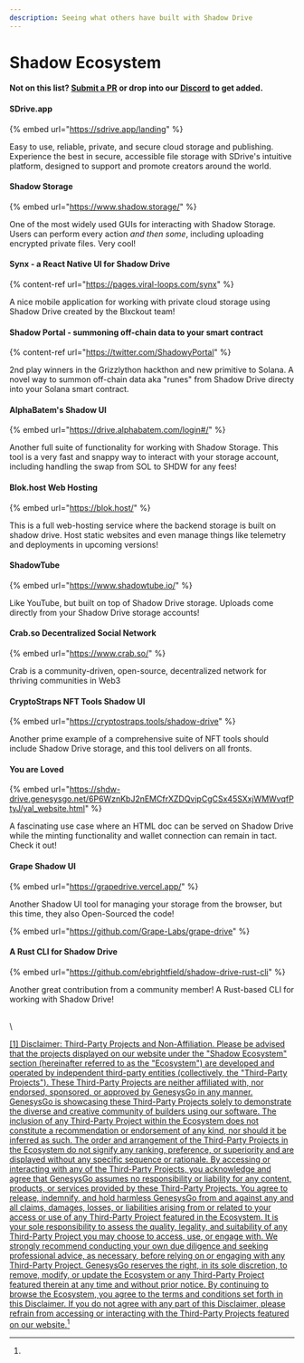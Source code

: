 ```yaml
---
description: Seeing what others have built with Shadow Drive
---
```


# Shadow Ecosystem

#### **Not on this list?** [**Submit a PR**](community-mainted-uis.md) **or drop into our** [**Discord**](https://discord.gg/genesysgo) **to get added.**

#### **SDrive.app**

{% embed url="https://sdrive.app/landing" %}

Easy to use, reliable, private, and secure cloud storage and publishing. Experience the best in secure, accessible file storage with SDrive's intuitive platform, designed to support and promote creators around the world.

#### **Shadow Storage**

{% embed url="https://www.shadow.storage/" %}

One of the most widely used GUIs for interacting with Shadow Storage. Users can perform every action _and then some_, including uploading encrypted private files. Very cool!

#### **Synx - a React Native UI for Shadow Drive**

{% content-ref url="https://pages.viral-loops.com/synx" %}

A nice mobile application for working with private cloud storage using Shadow Drive created by the Blxckout team!

#### **Shadow Portal - summoning off-chain data to your smart contract**

{% content-ref url="https://twitter.com/ShadowyPortal" %}

2nd play winners in the Grizzlython hackthon and new primitive to Solana. A novel way to summon off-chain data aka "runes" from Shadow Drive directy into your Solana smart contract.

#### **AlphaBatem's Shadow UI**

{% embed url="https://drive.alphabatem.com/login#/" %}

Another full suite of functionality for working with Shadow Storage. This tool is a very fast and snappy way to interact with your storage account, including handling the swap from SOL to SHDW for any fees!

#### **Blok.host Web Hosting**

{% embed url="https://blok.host/" %}

This is a full web-hosting service where the backend storage is built on shadow drive. Host static websites and even manage things like telemetry and deployments in upcoming versions!

#### **ShadowTube**

{% embed url="https://www.shadowtube.io/" %}

Like YouTube, but built on top of Shadow Drive storage. Uploads come directly from your Shadow Drive storage accounts!

#### **Crab.so Decentralized Social Network**

{% embed url="https://www.crab.so/" %}

Crab is a community-driven, open-source, decentralized network for thriving communities in Web3

#### **CryptoStraps NFT Tools Shadow UI**

{% embed url="https://cryptostraps.tools/shadow-drive" %}

Another prime example of a comprehensive suite of NFT tools should include Shadow Drive storage, and this tool delivers on all fronts.

#### **You are Loved**

{% embed url="https://shdw-drive.genesysgo.net/6P6WznKbJ2nEMCfrXZDQvipCgCSx45SXxjWMWvqfPtyJ/yal_website.html" %}

A fascinating use case where an HTML doc can be served on Shadow Drive while the minting functionality and wallet connection can remain in tact. Check it out!

#### **Grape Shadow UI**

{% embed url="https://grapedrive.vercel.app/" %}

Another Shadow UI tool for managing your storage from the browser, but this time, they also Open-Sourced the code!

{% embed url="https://github.com/Grape-Labs/grape-drive" %}

#### **A Rust CLI for Shadow Drive**

{% embed url="https://github.com/ebrightfield/shadow-drive-rust-cli" %}

Another great contribution from a community member! A Rust-based CLI for working with Shadow Drive!

\
\


[\[1\] Disclaimer: Third-Party Projects and Non-Affiliation. Please be advised that the projects displayed on our website under the "Shadow Ecosystem" section (hereinafter referred to as the "Ecosystem") are developed and operated by independent third-party entities (collectively, the "Third-Party Projects"). These Third-Party Projects are neither affiliated with, nor endorsed, sponsored, or approved by GenesysGo in any manner. GenesysGo is showcasing these Third-Party Projects solely to demonstrate the diverse and creative community of builders using our software. The inclusion of any Third-Party Project within the Ecosystem does not constitute a recommendation or endorsement of any kind, nor should it be inferred as such. The order and arrangement of the Third-Party Projects in the Ecosystem do not signify any ranking, preference, or superiority and are displayed without any specific sequence or rationale. By accessing or interacting with any of the Third-Party Projects, you acknowledge and agree that GenesysGo assumes no responsibility or liability for any content, products, or services provided by these Third-Party Projects. You agree to release, indemnify, and hold harmless GenesysGo from and against any and all claims, damages, losses, or liabilities arising from or related to your access or use of any Third-Party Project featured in the Ecosystem. It is your sole responsibility to assess the quality, legality, and suitability of any Third-Party Project you may choose to access, use, or engage with. We strongly recommend conducting your own due diligence and seeking professional advice, as necessary, before relying on or engaging with any Third-Party Project. GenesysGo reserves the right, in its sole discretion, to remove, modify, or update the Ecosystem or any Third-Party Project featured therein at any time and without prior notice. By continuing to browse the Ecosystem, you agree to the terms and conditions set forth in this Disclaimer. If you do not agree with any part of this Disclaimer, please refrain from accessing or interacting with the Third-Party Projects featured on our website.](#user-content-fn-1)[^1]

[^1]: 
